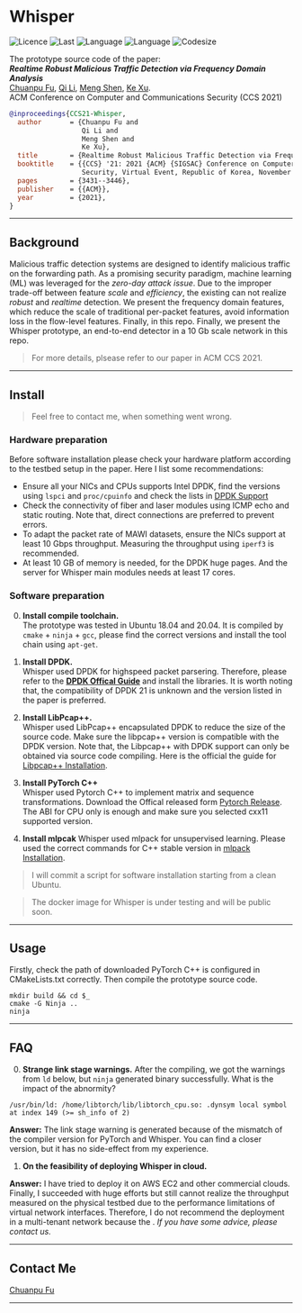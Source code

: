 # Whisper

![Licence](https://img.shields.io/github/license/fuchuanpu/Whisper)
![Last](https://img.shields.io/github/last-commit/fuchuanpu/Whisper)
![Language](https://img.shields.io/github/languages/count/fuchuanpu/Whisper)
![Language](https://img.shields.io/github/directory-file-count/fuchuanpu/Whisper)
![Codesize](https://img.shields.io/github/languages/code-size/fuchuanpu/Whisper)

The prototype source code of the paper:  
___Realtime Robust Malicious Traffic Detection via Frequency Domain Analysis___  
[Chuanpu Fu](https://www.fuchuanpu.cn/), [Qi Li](https://sites.google.com/site/qili2012), [Meng Shen](https://cs.bit.edu.cn/szdw/jsml/js/shenmeng/index.htm), [Ke Xu](http://www.thucsnet.org/xuke.html).  
ACM Conference on Computer and Communications Security (CCS 2021)

``` bibtex
@inproceedings{CCS21-Whisper,
  author       = {Chuanpu Fu and
                  Qi Li and
                  Meng Shen and
                  Ke Xu},
  title        = {Realtime Robust Malicious Traffic Detection via Frequency Domain Analysis},
  booktitle    = {{CCS} '21: 2021 {ACM} {SIGSAC} Conference on Computer and Communications
                  Security, Virtual Event, Republic of Korea, November 15 - 19, 2021},
  pages        = {3431--3446},
  publisher    = {{ACM}},
  year         = {2021},
}
```

---

## Background
Malicious traffic detection systems are designed to identify malicious traffic on the forwarding path. As a promising security paradigm, machine learning (ML) was leveraged for the _zero-day attack issue_. Due to the improper trade-off between feature _scale_ and _efficiency_, the existing can not realize _robust_ and _realtime_ detection. We present the frequency domain features, which reduce the scale of traditional per-packet features, avoid information loss in the flow-level features. Finally, in this repo. Finally, we present the Whisper prototype, an end-to-end detector in a 10 Gb scale network in this repo.

> For more details, plsease refer to our paper in ACM CCS 2021.

---
## Install

> Feel free to contact me, when something went wrong. 


### Hardware preparation  

Before software installation please check your hardware platform according to the testbed setup in the paper. Here I list some recommendations:  
- Ensure all your NICs and CPUs supports Intel DPDK, find the versions using `lspci` and `proc/cpuinfo` and check the lists in [DPDK Support](http://core.dpdk.org/supported/)
- Check the connectivity of fiber and laser modules using ICMP echo and static routing. Note that, direct connections are preferred to prevent errors.
- To adapt the packet rate of MAWI datasets, ensure the NICs support at least 10 Gbps throughput. Measuring the throughput using `iperf3` is recommended.
- At least 10 GB of memory is needed, for the DPDK huge pages. And the server for Whisper main modules needs at least 17 cores.

### Software preparation

0. __Install compile toolchain.__   
The prototype was tested in Ubuntu 18.04 and 20.04. It is compiled by `cmake` + `ninja` + `gcc`, please find the correct versions and install the tool chain using `apt-get`. 

1. __Install DPDK.__  
Whisper used DPDK for highspeed packet parsering. Therefore, please refer to the [__DPDK Offical Guide__](http://doc.dpdk.org/guides/linux_gsg/) and install the libraries. It is worth noting that, the compatibility of DPDK 21 is unknown and the version listed in the paper is preferred.

2. __Install LibPcap++.__  
Whisper used LibPcap++ encapsulated DPDK to reduce the size of the source code. Make sure the libpcap++ version is compatible with the DPDK version. Note that, the Libpcap++ with DPDK support can only be obtained via source code compiling. Here is the official the guide for [Libpcap++ Installation](https://pcapplusplus.github.io/docs/install/build-source/linux).

3. __Install PyTorch C++__  
Whisper used Pytorch C++ to implement matrix and sequence transformations. Download the Offical released form [Pytorch Release](https://pytorch.org/get-started/locally/). The ABI for CPU only is enough and make sure you selected cxx11 supported version.

4. __Install mlpcak__
Whisper used mlpack for unsupervised learning. Please used the correct commands for C++ stable version in [mlpack Installation](https://www.mlpack.org/getstarted.html).

> I will commit a script for software installation starting from a clean Ubuntu.

> The docker image for Whisper is under testing and will be public soon.

---
## Usage

Firstly, check the path of downloaded PyTorch C++ is configured in CMakeLists.txt correctly. Then compile the prototype source code.
```shell
mkdir build && cd $_
cmake -G Ninja ..
ninja
```
---
## FAQ
0. __Strange link stage warnings.__ After the compiling, we got the warnings from `ld` below, but `ninja` generated binary successfully. What is the impact of the abnormity? 
```
/usr/bin/ld: /home/libtorch/lib/libtorch_cpu.so: .dynsym local symbol at index 149 (>= sh_info of 2)
```
__Answer:__ The link stage warning is generated because of the mismatch of the compiler version for PyTorch and Whisper. You can find a closer version, but it has no side-effect from my experience.

1. __On the feasibility of deploying Whisper in cloud.__

__Answer:__ I have tried to deploy it on AWS EC2 and other commercial clouds. Finally, I succeeded with huge efforts but still cannot realize the throughput measured on the physical testbed due to the performance limitations of virtual network interfaces. Therefore, I do not recommend the deployment in a multi-tenant network because the . _If you have some advice, please contact us._

---
## Contact Me
[Chuanpu Fu](fcp20@tsinghua.edu.cn)

---
## 
